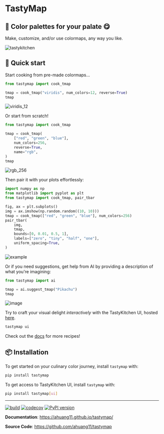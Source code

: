 # TastyMap

## 🎨 Color palettes for your palate 😋

Make, customize, and/or use colormaps, any way you like.

![tastykitchen](https://github.com/ahuang11/tastymap/assets/15331990/ce015064-2ffb-4da2-bb8e-4818fdd751ab)

## 📖 Quick start

Start cooking from pre-made colormaps...

```python
from tastymap import cook_tmap

tmap = cook_tmap("viridis", num_colors=12, reverse=True)
tmap
```

![viridis_12](https://github.com/ahuang11/tastymap/assets/15331990/ee9b429b-26d6-4eef-8128-a93f47a920ab)

Or start from scratch!

```python
from tastymap import cook_tmap

tmap = cook_tmap(
    ["red", "green", "blue"],
    num_colors=256,
    reverse=True,
    name="rgb",
)
tmap
```

![rgb_256](https://github.com/ahuang11/tastymap/assets/15331990/b0964acc-56d1-4add-b9d4-fdc925756098)

Then pair it with your plots effortlessly:

```python
import numpy as np
from matplotlib import pyplot as plt
from tastymap import cook_tmap, pair_tbar

fig, ax = plt.subplots()
img = ax.imshow(np.random.random((10, 10)))
tmap = cook_tmap(["red", "green", "blue"], num_colors=256)
pair_tbar(
    img,
    tmap,
    bounds=[0, 0.01, 0.5, 1],
    labels=["zero", "tiny", "half", "one"],
    uniform_spacing=True,
)
```

![example](https://github.com/ahuang11/tastymap/assets/15331990/04ab9ea7-d836-44b8-843d-2cb65eddfe63)

Or if you need suggestions, get help from AI by providing a description of what you're imagining:

```python
from tastymap import ai

tmap = ai.suggest_tmap("Pikachu")
tmap
```

![image](https://github.com/ahuang11/tastymap/assets/15331990/5a6f2bd4-4c4f-449c-9f2a-3352c956400a)

Try to craft your visual delight *interactively* with the TastyKitchen UI, hosted [here](https://huggingface.co/spaces/ahuang11/tastykitchen).

```bash
tastymap ui
```

Check out the [docs](https://ahuang11.github.io/tastymap) for more recipes!

## 📦 Installation

To get started on your culinary color journey, install `tastymap` with:

```bash
pip install tastymap
```

To get access to TastyKitchen UI, install `tastymap` with:

```bash
pip install tastymap[ui]
```

---

[![build](https://github.com/ahuang11/tastymap/workflows/Build/badge.svg)](https://github.com/ahuang11/tastymap/actions)
[![codecov](https://codecov.io/gh/ahuang11/tastymap/branch/master/graph/badge.svg)](https://codecov.io/gh/ahuang11/tastymap)
[![PyPI version](https://badge.fury.io/py/tastymap.svg)](https://badge.fury.io/py/tastymap)

**Documentation**: <a href="https://ahuang11.github.io/tastymap/">https://ahuang11.github.io/tastymap/</a>

**Source Code**: <a href="https://github.com/ahuang11/tastymap" target="_blank">https://github.com/ahuang11/tastymap</a>
